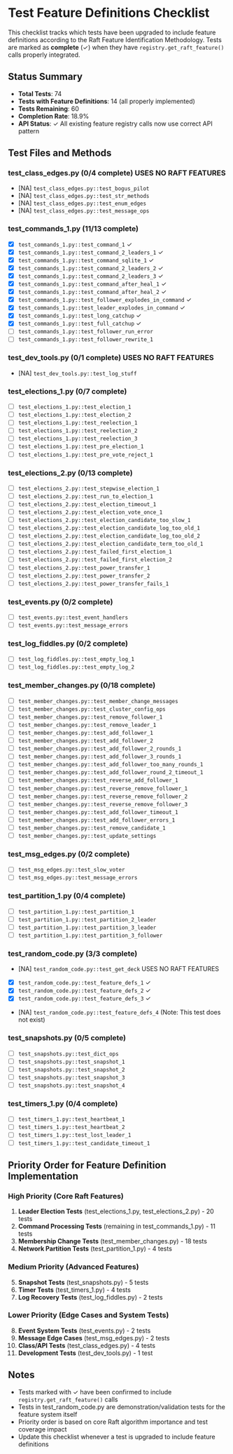 # Test Feature Definitions Checklist

This checklist tracks which tests have been upgraded to include feature definitions according to the Raft Feature Identification Methodology. Tests are marked as **complete** (✓) when they have `registry.get_raft_feature()` calls properly integrated.

## Status Summary
- **Total Tests**: 74
- **Tests with Feature Definitions**: 14 (all properly implemented)
- **Tests Remaining**: 60
- **Completion Rate**: 18.9%
- **API Status**: ✓ All existing feature registry calls now use correct API pattern

## Test Files and Methods

### test_class_edges.py (0/4 complete) USES NO RAFT FEATURES
- [NA] `test_class_edges.py::test_bogus_pilot`
- [NA] `test_class_edges.py::test_str_methods`
- [NA] `test_class_edges.py::test_enum_edges`
- [NA] `test_class_edges.py::test_message_ops`

### test_commands_1.py (11/13 complete)
- [x] `test_commands_1.py::test_command_1` ✓
- [x] `test_commands_1.py::test_command_2_leaders_1` ✓
- [x] `test_commands_1.py::test_command_sqlite_1` ✓
- [x] `test_commands_1.py::test_command_2_leaders_2` ✓
- [x] `test_commands_1.py::test_command_2_leaders_3` ✓
- [x] `test_commands_1.py::test_command_after_heal_1` ✓
- [x] `test_commands_1.py::test_command_after_heal_2` ✓
- [x] `test_commands_1.py::test_follower_explodes_in_command` ✓
- [x] `test_commands_1.py::test_leader_explodes_in_command` ✓
- [x] `test_commands_1.py::test_long_catchup` ✓
- [x] `test_commands_1.py::test_full_catchup` ✓
- [ ] `test_commands_1.py::test_follower_run_error`
- [ ] `test_commands_1.py::test_follower_rewrite_1`

### test_dev_tools.py (0/1 complete) USES NO RAFT FEATURES
- [NA] `test_dev_tools.py::test_log_stuff`

### test_elections_1.py (0/7 complete)
- [ ] `test_elections_1.py::test_election_1`
- [ ] `test_elections_1.py::test_election_2`
- [ ] `test_elections_1.py::test_reelection_1`
- [ ] `test_elections_1.py::test_reelection_2`
- [ ] `test_elections_1.py::test_reelection_3`
- [ ] `test_elections_1.py::test_pre_election_1`
- [ ] `test_elections_1.py::test_pre_vote_reject_1`

### test_elections_2.py (0/13 complete)
- [ ] `test_elections_2.py::test_stepwise_election_1`
- [ ] `test_elections_2.py::test_run_to_election_1`
- [ ] `test_elections_2.py::test_election_timeout_1`
- [ ] `test_elections_2.py::test_election_vote_once_1`
- [ ] `test_elections_2.py::test_election_candidate_too_slow_1`
- [ ] `test_elections_2.py::test_election_candidate_log_too_old_1`
- [ ] `test_elections_2.py::test_election_candidate_log_too_old_2`
- [ ] `test_elections_2.py::test_election_candidate_term_too_old_1`
- [ ] `test_elections_2.py::test_failed_first_election_1`
- [ ] `test_elections_2.py::test_failed_first_election_2`
- [ ] `test_elections_2.py::test_power_transfer_1`
- [ ] `test_elections_2.py::test_power_transfer_2`
- [ ] `test_elections_2.py::test_power_transfer_fails_1`

### test_events.py (0/2 complete)
- [ ] `test_events.py::test_event_handlers`
- [ ] `test_events.py::test_message_errors`

### test_log_fiddles.py (0/2 complete)
- [ ] `test_log_fiddles.py::test_empty_log_1`
- [ ] `test_log_fiddles.py::test_empty_log_2`

### test_member_changes.py (0/18 complete)
- [ ] `test_member_changes.py::test_member_change_messages`
- [ ] `test_member_changes.py::test_cluster_config_ops`
- [ ] `test_member_changes.py::test_remove_follower_1`
- [ ] `test_member_changes.py::test_remove_leader_1`
- [ ] `test_member_changes.py::test_add_follower_1`
- [ ] `test_member_changes.py::test_add_follower_2`
- [ ] `test_member_changes.py::test_add_follower_2_rounds_1`
- [ ] `test_member_changes.py::test_add_follower_3_rounds_1`
- [ ] `test_member_changes.py::test_add_follower_too_many_rounds_1`
- [ ] `test_member_changes.py::test_add_follower_round_2_timeout_1`
- [ ] `test_member_changes.py::test_reverse_add_follower_1`
- [ ] `test_member_changes.py::test_reverse_remove_follower_1`
- [ ] `test_member_changes.py::test_reverse_remove_follower_2`
- [ ] `test_member_changes.py::test_reverse_remove_follower_3`
- [ ] `test_member_changes.py::test_add_follower_timeout_1`
- [ ] `test_member_changes.py::test_add_follower_errors_1`
- [ ] `test_member_changes.py::test_remove_candidate_1`
- [ ] `test_member_changes.py::test_update_settings`

### test_msg_edges.py (0/2 complete)
- [ ] `test_msg_edges.py::test_slow_voter`
- [ ] `test_msg_edges.py::test_message_errors`

### test_partition_1.py (0/4 complete)
- [ ] `test_partition_1.py::test_partition_1`
- [ ] `test_partition_1.py::test_partition_2_leader`
- [ ] `test_partition_1.py::test_partition_3_leader`
- [ ] `test_partition_1.py::test_partition_3_follower`

### test_random_code.py (3/3 complete)
- [NA] `test_random_code.py::test_get_deck` USES NO RAFT FEATURES
- [x] `test_random_code.py::test_feature_defs_1` ✓
- [x] `test_random_code.py::test_feature_defs_2` ✓
- [x] `test_random_code.py::test_feature_defs_3` ✓
- [NA] `test_random_code.py::test_feature_defs_4` (Note: This test does not exist)

### test_snapshots.py (0/5 complete)
- [ ] `test_snapshots.py::test_dict_ops`
- [ ] `test_snapshots.py::test_snapshot_1`
- [ ] `test_snapshots.py::test_snapshot_2`
- [ ] `test_snapshots.py::test_snapshot_3`
- [ ] `test_snapshots.py::test_snapshot_4`

### test_timers_1.py (0/4 complete)
- [ ] `test_timers_1.py::test_heartbeat_1`
- [ ] `test_timers_1.py::test_heartbeat_2`
- [ ] `test_timers_1.py::test_lost_leader_1`
- [ ] `test_timers_1.py::test_candidate_timeout_1`

## Priority Order for Feature Definition Implementation

### High Priority (Core Raft Features)
1. **Leader Election Tests** (test_elections_1.py, test_elections_2.py) - 20 tests
2. **Command Processing Tests** (remaining in test_commands_1.py) - 11 tests
3. **Membership Change Tests** (test_member_changes.py) - 18 tests
4. **Network Partition Tests** (test_partition_1.py) - 4 tests

### Medium Priority (Advanced Features)
5. **Snapshot Tests** (test_snapshots.py) - 5 tests
6. **Timer Tests** (test_timers_1.py) - 4 tests
7. **Log Recovery Tests** (test_log_fiddles.py) - 2 tests

### Lower Priority (Edge Cases and System Tests)
8. **Event System Tests** (test_events.py) - 2 tests
9. **Message Edge Cases** (test_msg_edges.py) - 2 tests
10. **Class/API Tests** (test_class_edges.py) - 4 tests
11. **Development Tests** (test_dev_tools.py) - 1 test

## Notes
- Tests marked with ✓ have been confirmed to include `registry.get_raft_feature()` calls
- Tests in test_random_code.py are demonstration/validation tests for the feature system itself
- Priority order is based on core Raft algorithm importance and test coverage impact
- Update this checklist whenever a test is upgraded to include feature definitions